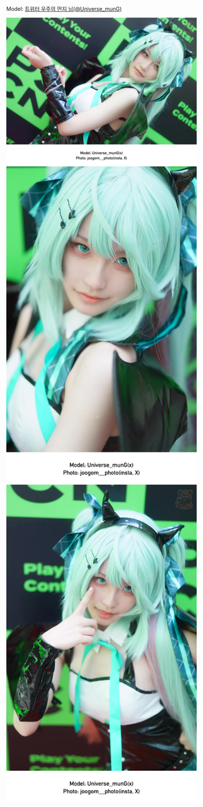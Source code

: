 ﻿---
dddd: 2024.08.18 팝콘 일
nickname: 우주의 먼지
sns_type: x
sns_id: Universe_munG
---

<a name="Universe_munG"></a>
Model: <a href="https://x.com/Universe_munG" target="_blank">트위터 우주의 먼지 님(@Universe_munG)</a>

![DSC00349.webp](/assets/img/2024/08-18/우주의먼지/DSC00349.webp)
![DSC00358.webp](/assets/img/2024/08-18/우주의먼지/DSC00358.webp)
![DSC00378.webp](/assets/img/2024/08-18/우주의먼지/DSC00378.webp)
